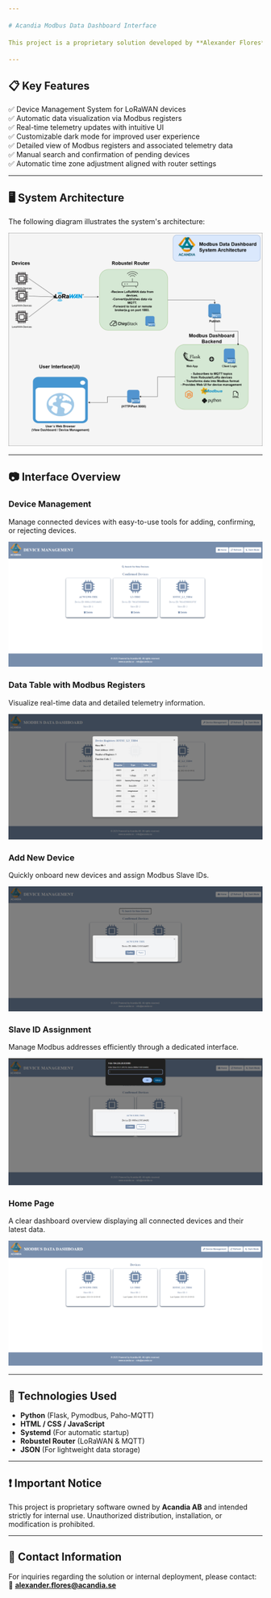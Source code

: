 ```yaml
---

# Acandia Modbus Data Dashboard Interface

This project is a proprietary solution developed by **Alexander Flores** for **Acandia AB**, designed for use in their routers. The Modbus Data Dashboard provides a comprehensive interface for monitoring and managing LoRaWAN-based devices connected to a Robustel router. The system converts incoming LoRaWAN data into Modbus format, enabling seamless visualization of telemetry data, device management, and detailed register information through an intuitive web interface.

---
```


## 📋 Key Features

✅ Device Management System for LoRaWAN devices  
✅ Automatic data visualization via Modbus registers  
✅ Real-time telemetry updates with intuitive UI  
✅ Customizable dark mode for improved user experience  
✅ Detailed view of Modbus registers and associated telemetry data  
✅ Manual search and confirmation of pending devices  
✅ Automatic time zone adjustment aligned with router settings  

---

## 🖥️ System Architecture

The following diagram illustrates the system's architecture:

![System Architecture](diagram.png)

---

## 📷 Interface Overview

### Device Management
Manage connected devices with easy-to-use tools for adding, confirming, or rejecting devices.

![Device Management](DeviceManagement.png)

### Data Table with Modbus Registers
Visualize real-time data and detailed telemetry information.

![Data Table](DataTable.png)

### Add New Device
Quickly onboard new devices and assign Modbus Slave IDs.

![Add New Device](addNewDevice.png)

### Slave ID Assignment
Manage Modbus addresses efficiently through a dedicated interface.

![Slave ID Assignment](SlaveID-Assignment.png)

### Home Page
A clear dashboard overview displaying all connected devices and their latest data.

![Home Page](Homepage.png)

---

## 🔧 Technologies Used

- **Python** (Flask, Pymodbus, Paho-MQTT)  
- **HTML / CSS / JavaScript**  
- **Systemd** (For automatic startup)  
- **Robustel Router** (LoRaWAN & MQTT)  
- **JSON** (For lightweight data storage)  

---

## ❗ Important Notice

This project is proprietary software owned by **Acandia AB** and intended strictly for internal use. Unauthorized distribution, installation, or modification is prohibited.

---

## 📩 Contact Information

For inquiries regarding the solution or internal deployment, please contact:  
📧 **alexander.flores@acandia.se**


